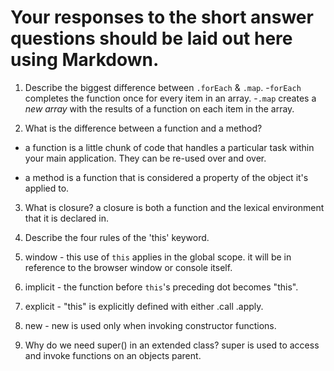 # Your responses to the short answer questions should be laid out here using Markdown.
1. Describe the biggest difference between `.forEach` & `.map`.
-`forEach` completes the function once for every item in an array.
-`.map` creates a *new array* with the results of a function on each item in the array. 



2. What is the difference between a function and a method?

- a function  is a little chunk of code that handles a particular task within your main application. They can be re-used over and over. 

- a method is a function that is considered a property of the object it's applied to.

3. What is closure?
a closure is both a function and the lexical environment that it is declared in.

4. Describe the four rules of the 'this' keyword.

1. window - this use of `this` applies in the global scope. it will be in
reference to the browser window or console itself.

2. implicit - the function before `this`'s preceding dot becomes "this".

3. explicit - "this" is explicitly defined with either .call .apply.

4. new - new is used only when invoking constructor functions.


5. Why do we need super() in an extended class?
super is used to access and invoke functions on an objects parent. 
